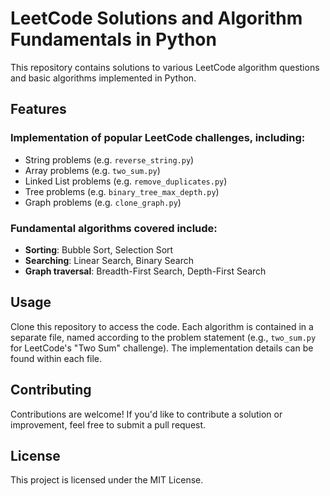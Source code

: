 # LeetCode Solutions and Algorithm Fundamentals in Python

This repository contains solutions to various LeetCode algorithm questions and basic algorithms implemented in Python.

## Features

### Implementation of popular LeetCode challenges, including:
- String problems (e.g. `reverse_string.py`)
- Array problems (e.g. `two_sum.py`)
- Linked List problems (e.g. `remove_duplicates.py`)
- Tree problems (e.g. `binary_tree_max_depth.py`)
- Graph problems (e.g. `clone_graph.py`)

### Fundamental algorithms covered include:
- **Sorting**: Bubble Sort, Selection Sort
- **Searching**: Linear Search, Binary Search
- **Graph traversal**: Breadth-First Search, Depth-First Search

## Usage

Clone this repository to access the code. Each algorithm is contained in a separate file, named according to the problem statement (e.g., `two_sum.py` for LeetCode's "Two Sum" challenge). The implementation details can be found within each file.

## Contributing

Contributions are welcome! If you'd like to contribute a solution or improvement, feel free to submit a pull request.

## License

This project is licensed under the MIT License.